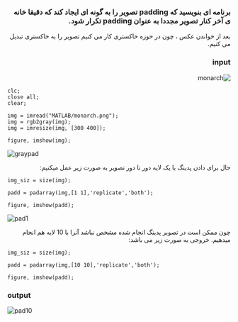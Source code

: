 <div dir="rtl">
  
### برنامه ای بنویسید که padding تصویر را به گونه ای ایجاد کند که دقیقا خانه ی آخر کنار تصویر مجددا به عنوان padding تکرار شود.
  بعد از خواندن عکس ، چون در حوزه خاکستری کار می کنیم تصویر را به خاکستری تبدیل می کنیم.
  </br>
  ### input
  
  ![monarch]()
  </br>
  
 <div dir="ltr">
  
  ```
  clc;
close all;
clear;

img = imread("MATLAB/monarch.png");
img = rgb2gray(img);
img = imresize(img, [300 400]);

figure, imshow(img);

  ```
![graypad]()
  </div> 
 حال برای دادن پدینگ با یک لایه دور تا دور تصویر به صورت زیر عمل میکنیم:
  <div dir="ltr">
  
  ```
  img_siz = size(img);

padd = padarray(img,[1 1],'replicate','both');

figure, imshow(padd);
  ```
![pad1]()
  </div> 
 
 چون ممکن است در تصویر پدینگ انجام شده مشخص نباشد آنرا با 10 لایه هم انجام میدهیم. خروجی به صورت زیر می باشد:
  
  <div dir="ltr">
  
  ```
  img_siz = size(img);

padd = padarray(img,[10 10],'replicate','both');

figure, imshow(padd);
  ```
### output
  
![pad10]()
  </div> 
  <div dir="ltr">
  
  
  
  </div> 
 
  </div>
